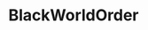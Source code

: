 ---
title: BlackWorldOrder
crosslinks:
- PersianBaddieWorship
- BlackNewWorldOrder
- gonewildaudio
- Feminism
- Showerthoughts
---